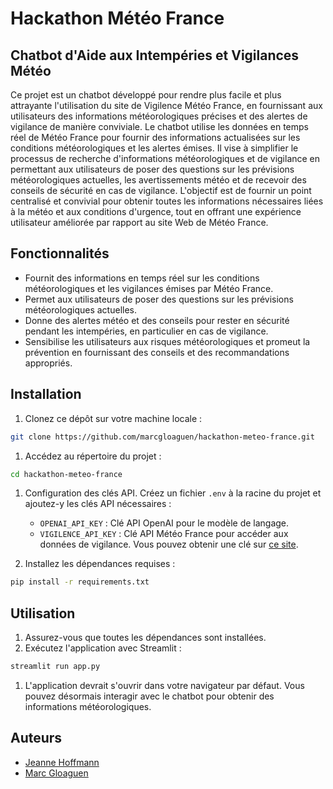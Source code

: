 # Hackathon Météo France
## Chatbot d'Aide aux Intempéries et Vigilances Météo
Ce projet est un chatbot développé pour rendre plus facile et plus attrayante l'utilisation du site de Vigilence Météo France, en fournissant aux utilisateurs des informations météorologiques précises et des alertes de vigilance de manière conviviale. Le chatbot utilise les données en temps réel de Météo France pour fournir des informations actualisées sur les conditions météorologiques et les alertes émises. Il vise à simplifier le processus de recherche d'informations météorologiques et de vigilance en permettant aux utilisateurs de poser des questions sur les prévisions météorologiques actuelles, les avertissements météo et de recevoir des conseils de sécurité en cas de vigilance. L'objectif est de fournir un point centralisé et convivial pour obtenir toutes les informations nécessaires liées à la météo et aux conditions d'urgence, tout en offrant une expérience utilisateur améliorée par rapport au site Web de Météo France.

## Fonctionnalités

- Fournit des informations en temps réel sur les conditions météorologiques et les vigilances émises par Météo France.
- Permet aux utilisateurs de poser des questions sur les prévisions météorologiques actuelles.
- Donne des alertes météo et des conseils pour rester en sécurité pendant les intempéries, en particulier en cas de vigilance.
- Sensibilise les utilisateurs aux risques météorologiques et promeut la prévention en fournissant des conseils et des recommandations appropriés.

## Installation

1. Clonez ce dépôt sur votre machine locale :

```bash
git clone https://github.com/marcgloaguen/hackathon-meteo-france.git
```
1. Accédez au répertoire du projet :
````bash la de
cd hackathon-meteo-france
````
1. Configuration des clés API. Créez un fichier `.env` à la racine du projet et ajoutez-y les clés API nécessaires :

   - `OPENAI_API_KEY` : Clé API OpenAI pour le modèle de langage.
   - `VIGILENCE_API_KEY` : Clé API Météo France pour accéder aux données de vigilance. Vous pouvez obtenir une clé sur [ce site](https://portail-api.meteofrance.fr/web/fr/api/DonneesPubliquesVigilance).

2. Installez les dépendances requises :
````bash
pip install -r requirements.txt
````
## Utilisation

1. Assurez-vous que toutes les dépendances sont installées.
2. Exécutez l'application avec Streamlit :
````bash
streamlit run app.py
````
1. L'application devrait s'ouvrir dans votre navigateur par défaut. Vous pouvez désormais interagir avec le chatbot pour obtenir des informations météorologiques.

## Auteurs

- [Jeanne Hoffmann](https://github.com/Jemaveh)
- [Marc Gloaguen](https://github.com/marcgloaguen)
